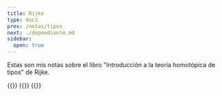 ```yaml
---
title: Rijke
type: docs
prev: /notas/tipos
next: ./dependiente.md
sidebar:
  open: true
---
```


Estas son mis notas sobre el libro "Introducción a la teoría homotópica de tipos" de 
Rijke.

{{<cards>}}
  {{<card link="notas/tipos/rijke/dependiente" title="Teoría de tipos dependiente" icon="pencil">}}
{{</cards>}}
